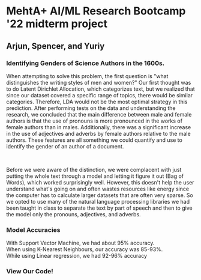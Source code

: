 <html>
    <head>
        <title>MehtA+ AI/ML Research Bootcamp '22 midterm project</title>
        <meta charset="utf-8">
        <link rel="stylesheet" href="style.css">
        <script src="index.js"></script>
    </head>
    <body>
        <div class = "center">
            <h1>MehtA+ AI/ML Research Bootcamp '22 midterm project</h1>
            <h2>Arjun, Spencer, and Yuriy</h2>
            <h3>Identifying Genders of Science Authors in the 1600s.</h3>
            <p>When attempting to solve this problem, the first question is "what distinguishes the writing styles of men and women?" Our first thought was to do Latent Dirichlet Allocation, which categorizes text, but we realized that since our dataset covered a specific range of topics, there would be similar categories. Therefore, LDA would not be the most optimal strategy in this prediction. After performing tests on the data and understanding the research, we concluded that the main difference between male and female authors is that the use of pronouns is more pronounced in the works of female authors than in males. Additionally, there was a significant increase in the use of adjectives and adverbs by female authors relative to the male authors. These features are all something we could quantify and use to identify the gender of an author of a document.</p><br>
            <p> 
            Before we were aware of the distinction, we were complacent with just putting the whole text through a model and letting it figure it out (Bag of Words), which worked surprisingly well. However, this doesn't help the user understand what's going on and often wastes resources like energy since the computer has to calculate larger datasets that are often very sparse. So we opted to use many of the natural language processing libraries we had been taught in class to separate the text by part of speech and then to give the model only the pronouns, adjectives, and adverbs.
            </p>
            <h3>Model Accuracies</h3>
            <p> 
            With Support Vector Machine, we had about 95% accuracy. <br>
            When using K-Nearest Neighbours, our accuracy was 85-93%.<br>
            While using Linear regression, we had 92-96% accuracy
            </p>
            <h3>View Our Code!</h3>
            <script src="https://gist.github.com/ybidochko/88ab8a9b5f0540bb9c70dfec2e8f4ab2.js"></script>
        </div>
    </body> 
</html>